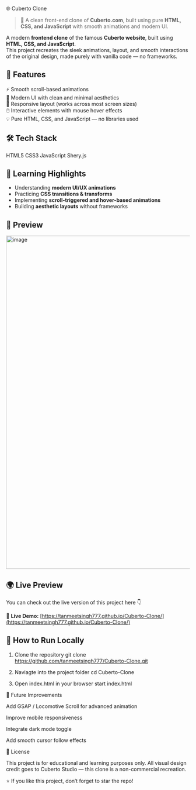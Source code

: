 🌐 Cuberto Clone

> 🧠 A clean front-end clone of **Cuberto.com**, built using pure **HTML, CSS, and JavaScript** with smooth animations and modern UI.

A modern **frontend clone** of the famous **Cuberto website**, built using **HTML, CSS, and JavaScript**.  
This project recreates the sleek animations, layout, and smooth interactions of the original design, made purely with vanilla code — no frameworks.

## 🚀 Features

⚡ Smooth scroll-based animations  
🎨 Modern UI with clean and minimal aesthetics  
🧩 Responsive layout (works across most screen sizes)  
🖱️ Interactive elements with mouse hover effects  
💡 Pure HTML, CSS, and JavaScript — no libraries used  

## 🛠️ Tech Stack
HTML5
CSS3
JavaScript
Shery.js


## 🧠 Learning Highlights

- Understanding **modern UI/UX animations**
- Practicing **CSS transitions & transforms**
- Implementing **scroll-triggered and hover-based animations**
- Building **aesthetic layouts** without frameworks

## 📸 Preview
<img width="1898" height="911" alt="image" src="https://github.com/user-attachments/assets/da976aae-16eb-4170-986d-f828d5d22d2f" />


## 🌍 Live Preview

You can check out the live version of this project here 👇  

🔗 **Live Demo:** [https://tanmeetsingh777.github.io/Cuberto-Clone/](https://tanmeetsingh777.github.io/Cuberto-Clone/)

## 🧩 How to Run Locally

1. Clone the repository
   git clone https://github.com/tanmeetsingh777/Cuberto-Clone.git
   
2. Naviagte into the project folder
   cd Cuberto-Clone
   
3. Open index.html in your browser
   start index.html


🔧 Future Improvements

Add GSAP / Locomotive Scroll for advanced animation

Improve mobile responsiveness

Integrate dark mode toggle

Add smooth cursor follow effects

📄 License

This project is for educational and learning purposes only.
All visual design credit goes to Cuberto Studio
 — this clone is a non-commercial recreation.

⭐ If you like this project, don’t forget to star the repo!
